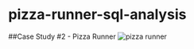 # pizza-runner-sql-analysis
##Case Study #2 - Pizza Runner
![pizza runner](https://user-images.githubusercontent.com/107036397/188010947-ea11ecc7-2e60-42b8-8653-f5864877bd68.png)
